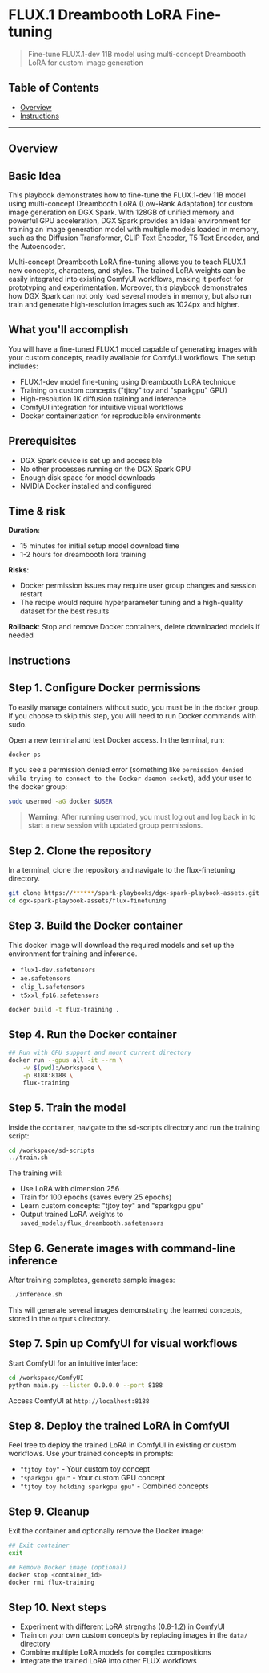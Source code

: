 # FLUX.1 Dreambooth LoRA Fine-tuning

> Fine-tune FLUX.1-dev 11B model using multi-concept Dreambooth LoRA for custom image generation

## Table of Contents

- [Overview](#overview)
- [Instructions](#instructions)

---

## Overview

## Basic Idea

This playbook demonstrates how to fine-tune the FLUX.1-dev 11B model using multi-concept Dreambooth LoRA (Low-Rank Adaptation) for custom image generation on DGX Spark. 
With 128GB of unified memory and powerful GPU acceleration, DGX Spark provides an ideal environment for training an image generation model with multiple models loaded in memory, such as the Diffusion Transformer, CLIP Text Encoder, T5 Text Encoder, and the Autoencoder.

Multi-concept Dreambooth LoRA fine-tuning allows you to teach FLUX.1 new concepts, characters, and styles. The trained LoRA weights can be easily integrated into existing ComfyUI workflows, making it perfect for prototyping and experimentation.
Moreover, this playbook demonstrates how DGX Spark can not only load several models in memory, but also run train and generate high-resolution images such as 1024px and higher.

## What you'll accomplish

You will have a fine-tuned FLUX.1 model capable of generating images with your custom concepts, readily available for ComfyUI workflows.
The setup includes:
- FLUX.1-dev model fine-tuning using Dreambooth LoRA technique
- Training on custom concepts ("tjtoy" toy and "sparkgpu" GPU)
- High-resolution 1K diffusion training and inference
- ComfyUI integration for intuitive visual workflows
- Docker containerization for reproducible environments

## Prerequisites

-  DGX Spark device is set up and accessible
-  No other processes running on the DGX Spark GPU
-  Enough disk space for model downloads
-  NVIDIA Docker installed and configured


## Time & risk

**Duration**:
- 15 minutes for initial setup model download time
- 1-2 hours for dreambooth lora training

**Risks**:
- Docker permission issues may require user group changes and session restart
- The recipe would require hyperparameter tuning and a high-quality dataset for the best results

**Rollback**: Stop and remove Docker containers, delete downloaded models if needed

## Instructions

## Step 1. Configure Docker permissions

To easily manage containers without sudo, you must be in the `docker` group. If you choose to skip this step, you will need to run Docker commands with sudo.

Open a new terminal and test Docker access. In the terminal, run:

```bash
docker ps
```

If you see a permission denied error (something like `permission denied while trying to connect to the Docker daemon socket`), add your user to the docker group:

```bash
sudo usermod -aG docker $USER
```

> **Warning**: After running usermod, you must log out and log back in to start a new
> session with updated group permissions.

## Step 2. Clone the repository

In a terminal, clone the repository and navigate to the flux-finetuning directory.

```bash
git clone https://******/spark-playbooks/dgx-spark-playbook-assets.git
cd dgx-spark-playbook-assets/flux-finetuning
```

## Step 3. Build the Docker container

This docker image will download the required models and set up the environment for training and inference.
- `flux1-dev.safetensors`
- `ae.safetensors`
- `clip_l.safetensors`
- `t5xxl_fp16.safetensors`
```bash
docker build -t flux-training .
```

## Step 4. Run the Docker container

```bash
## Run with GPU support and mount current directory
docker run --gpus all -it --rm \
    -v $(pwd):/workspace \
    -p 8188:8188 \
    flux-training
```

## Step 5. Train the model

Inside the container, navigate to the sd-scripts directory and run the training script:

```bash
cd /workspace/sd-scripts
../train.sh
```

The training will:
- Use LoRA with dimension 256
- Train for 100 epochs (saves every 25 epochs)
- Learn custom concepts: "tjtoy toy" and "sparkgpu gpu"
- Output trained LoRA weights to `saved_models/flux_dreambooth.safetensors`

## Step 6. Generate images with command-line inference

After training completes, generate sample images:

```bash
../inference.sh
```

This will generate several images demonstrating the learned concepts, stored in the `outputs` directory.

## Step 7. Spin up ComfyUI for visual workflows

Start ComfyUI for an intuitive interface:

```bash
cd /workspace/ComfyUI
python main.py --listen 0.0.0.0 --port 8188
```

Access ComfyUI at `http://localhost:8188`

## Step 8. Deploy the trained LoRA in ComfyUI

Feel free to deploy the trained LoRA in ComfyUI in existing or custom workflows.
Use your trained concepts in prompts:
- `"tjtoy toy"` - Your custom toy concept
- `"sparkgpu gpu"` - Your custom GPU concept
- `"tjtoy toy holding sparkgpu gpu"` - Combined concepts

## Step 9. Cleanup

Exit the container and optionally remove the Docker image:

```bash
## Exit container
exit

## Remove Docker image (optional)
docker stop <container_id>
docker rmi flux-training
```

## Step 10. Next steps

- Experiment with different LoRA strengths (0.8-1.2) in ComfyUI
- Train on your own custom concepts by replacing images in the `data/` directory
- Combine multiple LoRA models for complex compositions
- Integrate the trained LoRA into other FLUX workflows
